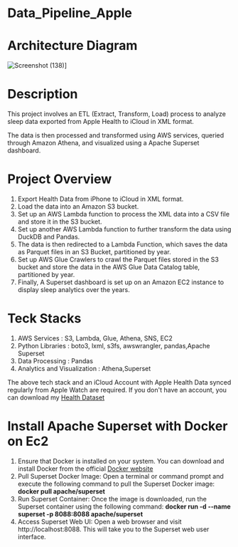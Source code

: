 # Data_Pipeline_Apple

# Architecture Diagram
![Screenshot (138)](https://github.com/adunajiye/Data_Pipeline_Apple/assets/80220180/5d6eaf1f-b79c-445b-9f73-3f98b9852999)]

# Description

This project involves an ETL (Extract, Transform, Load) process to analyze sleep data exported from Apple Health to iCloud in XML format.

The data is then processed and transformed using AWS services, queried through Amazon Athena, and visualized using a Apache Superset dashboard.

# Project Overview
1. Export Health Data from iPhone to iCloud in XML format.
2. Load the data into an Amazon S3 bucket.
3. Set up an AWS Lambda function to process the XML data into a CSV file and store it in the S3 bucket.
4. Set up another AWS Lambda function to further transform the data using DuckDB and Pandas.
5. The data is then redirected to a Lambda Function, which saves the data as Parquet files in an S3 Bucket, partitioned by year.
6. Set up AWS Glue Crawlers to crawl the Parquet files stored in the S3 bucket and store the data in the AWS Glue Data Catalog table, partitioned by year.
7. Finally, A Superset dashboard is set up on an Amazon EC2 instance to display sleep analytics over the years.


# Teck Stacks
1. AWS Services : S3, Lambda, Glue, Athena, SNS, EC2
2. Python Libraries : boto3, lxml, s3fs, awswrangler, pandas,Apache Superset
3. Data Processing : Pandas
4. Analytics and Visualization : Athena,Superset


The above tech stack and an iCloud Account with Apple Health Data synced regularly from Apple Watch are required. If you don't have an account, you can download my [Health Dataset](C:\Users\AjiyeAdunoluwa\Downloads\apple_health_export (1))


# Install Apache Superset with Docker on Ec2
 1. Ensure that Docker is installed on your system. You can download and install Docker from the official [Docker website](https://www.docker.com/get-started)
 2. Pull Superset Docker Image: Open a terminal or command prompt and execute the following command to pull the Superset Docker image:
    <b>docker pull apache/superset</b>
 3. Run Superset Container: Once the image is downloaded, run the Superset container using the following command:
   <b>docker run -d --name superset -p 8088:8088 apache/superset</b>
 4. Access Superset Web UI: Open a web browser and visit http://localhost:8088. This will take you to the Superset web user interface.
  

